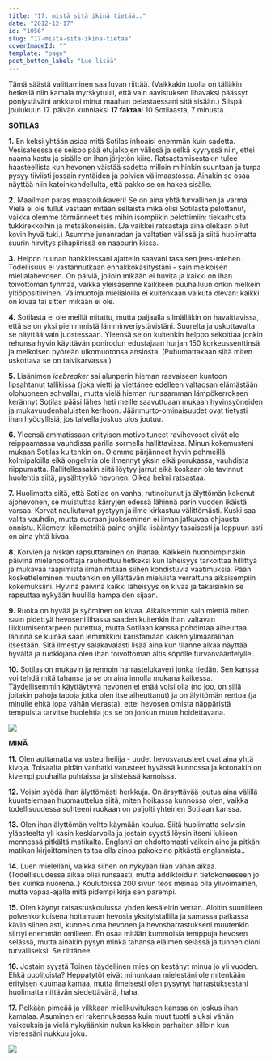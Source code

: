 ```yaml
---
title: "17: mistä sitä ikinä tietää.."
date: "2012-12-17"
id: "1056"
slug: "17-mista-sita-ikina-tietaa"
coverImageId: ""
template: "page"
post_button_label: "Lue lisää"
---
```


Tämä säästä valittaminen saa luvan riittää. (Vaikkakin tuolla on tälläkin hetkellä niin kamala myrskytuuli, että vain aavistuksen lihavaksi päässyt poniystäväni ankkuroi minut maahan pelastaessani sitä sisään.) Siispä joulukuun 17. päivän kunniaksi **17 faktaa**! 10 Sotilaasta, 7 minusta.  
  
  
**SOTILAS**  
  
**1.** En keksi yhtään asiaa mitä Sotilas inhoaisi enemmän kuin sadetta. Vesisateessa se seisoo pää etujalkojen välissä ja selkä kyyryssä niin, ettei naama kastu ja sisälle on ihan järjetön kiire. Ratsastamisestakin tulee haasteellista kun hevonen väistää sadetta milloin mihinkin suuntaan ja turpa pysyy tiiviisti jossain ryntäiden ja polvien välimaastossa. Ainakin se osaa näyttää niin katoinkohdellulta, että pakko se on hakea sisälle.  
  
**2.** Maailman paras maastoilukaveri! Se on aina yhtä turvallinen ja varma. Vielä ei ole tullut vastaan mitään sellaista mikä olisi Sotilasta pelottanut, vaikka olemme törmänneet ties mihin isompiikin pelottimiin: tiekarhusta tukkirekkoihin ja metsäkoneisiin. (Ja vaikkei ratsastaja aina olekaan ollut kovin hyvä tuki.) Asumme junanradan ja valtatien välissä ja siitä huolimatta suurin hirvitys pihapiirissä on naapurin kissa.  
  
**3.** Helpon ruunan hankkiessani ajattelin saavani tasaisen jees-miehen. Todellisuus ei vastannutkaan ennakkokäsitystäni - sain melkoisen mielialahevosen. On päiviä, jolloin mikään ei huvita ja kaikki on ihan toivottoman tyhmää, vaikka yleisasenne kaikkeen puuhailuun onkin melkein yltiöpositiivinen. Välimuotoja mielialoilla ei kuitenkaan vaikuta olevan: kaikki on kivaa tai sitten mikään ei ole.  
  
**4.** Sotilasta ei ole meillä mitattu, mutta paljaalla silmälläkin on havaittavissa, että se on yksi pienimmistä lämminveriystävistäni. Suurelta ja uskottavalta se näyttää vain juostessaan. Yleensä se on kuitenkin helppo sekoittaa jonkin rehunsa hyvin käyttävän ponirodun edustajaan hurjan 150 korkeussenttinsä ja melkoisen pyöreän ulkomuotonsa ansiosta. (Puhumattakaan siitä miten uskottava se on talvikarvassa.)  
  
**5.** Lisänimen _icebreaker_ sai alunperin hieman rasvaiseen kuntoon lipsahtanut tallikissa (joka vietti ja viettänee edelleen valtaosan elämästään olohuoneen sohvalla), mutta vielä hieman runsaamman lämpökerroksen kerännyt Sotilas pääsi lähes heti meille saavuttuaan mukaan hyvinsyöneiden ja mukavuudenhaluisten kerhoon. Jäänmurto-ominaisuudet ovat tietysti ihan hyödyllisiä, jos talvella joskus ulos joutuu.  
  
**6.** Yleensä ammatissaan erityisen motivoituneet ravihevoset eivät ole reippaamassa vauhdissa parilla sormella hallittavissa. Minun kokemusteni mukaan Sotilas kuitenkin on. Olemme pärjänneet hyvin pehmeillä kolmipaloilla eikä ongelmia ole ilmennyt yksin eikä porukassa, vauhdista riippumatta. Rallitellessakin siitä löytyy jarrut eikä koskaan ole tavinnut huolehtia siitä, pysähtyykö hevonen. Oikea helmi ratsastaa.  
  
**7.** Huolimatta siitä, että Sotilas on vanha, rutinoitunut ja älyttömän kokenut ajohevonen, se muistuttaa kärryjen edessä lähinnä parin vuoden ikäistä varsaa. Korvat nauliutuvat pystyyn ja ilme kirkastuu välittömästi. Kuski saa valita vauhdin, mutta suoraan juokseminen ei ilman jatkuvaa ohjausta onnistu. Kilometri kilometriltä paine ohjilla lisääntyy tasaisesti ja loppuun asti on aina yhtä kivaa.  
  
**8.** Korvien ja niskan rapsuttaminen on ihanaa. Kaikkein huonoimpinakin päivinä mielenosoittaja rauhoittuu hetkeksi kun läheisyys tarkoittaa hillittyä ja mukavaa raapimista ilman mitään siihen kohdistuvia vaatimuksia. Pään kosketteleminen muutenkin on yllättävän mieluista verrattuna aikaisempiin kokemuksiini. Hyvinä päivinä kaikki läheisyys on kivaa ja takaisinkin se rapsuttaa nykyään huulilla hampaiden sijaan.  
  
**9.** Ruoka on hyvää ja syöminen on kivaa. Aikaisemmin sain miettiä miten saan pidettyä hevoseni lihassa saaden kuitenkin ihan valtavan liikkumisentarpeen purettua, mutta Sotilaan kanssa pohdintaa aiheuttaa lähinnä se kuinka saan lemmikkini karistamaan kaiken ylimäärälihan itsestään. Sitä ilmestyy salakavalasti lisää aina kun tilanne alkaa näyttää hyvältä ja ruokkijana olen ihan toivottoman altis söpölle turvanvääntelylle..  
  
**10.** Sotilas on mukavin ja rennoin harrastelukaveri jonka tiedän. Sen kanssa voi tehdä mitä tahansa ja se on aina innolla mukana kaikessa. Täydellisemmin käyttäytyvä hevonen ei enää voisi olla (no joo, on sillä joitakin pahoja tapoja jotka olen itse aiheuttanut) ja on älyttömän rentoa (ja minulle ehkä jopa vähän vierasta), ettei hevosen omista näppäristä tempuista tarvitse huolehtia jos se on jonkun muun hoidettavana.  
  

[![](/images/IMG_0142x.JPG)](http://3.bp.blogspot.com/-VP56tqDQ3N4/UM90OhF45BI/AAAAAAAADyY/dBOhz234IZk/s1600/IMG_0142x.JPG)

  
**MINÄ**  
  
**11.** Olen auttamatta varusteurheilija - uudet hevosvarusteet ovat aina yhtä kivoja. Toisaalta pidän vanhatki varusteet hyvässä kunnossa ja kotonakin on kivempi puuhailla puhtaissa ja siisteissä kamoissa.  
  
**12.** Voisin syödä ihan älyttömästi herkkuja. On ärsyttävää joutua aina välillä kuuntelemaan huomauttelua siitä, miten hoikassa kunnossa olen, vaikka todellisuudessa suhteeni ruokaan on paljolti yhteinen Sotilaan kanssa.  
  
**13.** Olen ihan älyttömän veltto käymään koulua. Siitä huolimatta selvisin yläasteelta yli kasin keskiarvolla ja jostain syystä löysin itseni lukioon mennessä pitkältä matikalta. Englanti on ehdottomasti vaikein aine ja pitkän matikan kirjoittaminen taitaa olla ainoa pakokeino pitkästä englannista..  
  
**14.** Luen mielelläni, vaikka siihen on nykyään liian vähän aikaa. (Todellisuudessa aikaa olisi runsaasti, mutta addiktoiduin tietokoneeseen jo ties kuinka nuorena..) Koulutöissä 200 sivun teos meinaa olla ylivoimainen, mutta vapaa-ajalla mitä pidempi kirja sen parempi.  
  
**15.** Olen käynyt ratsastuskoulussa yhden kesäleirin verran. Aloitin suunilleen polvenkorkuisena hoitamaan hevosia yksityistallilla ja samassa paikassa kävin siihen asti, kunnes oma hevonen ja hevosharrastukseni muutenkin siirtyi enemmän omilleen. En osaa mitään kummoisia temppuja hevosen selässä, mutta ainakin pysyn minkä tahansa eläimen selässä ja tunnen oloni turvalliseksi. Se riittänee.  
  
**16.** Jostain syystä Toinen täydellinen mies on kestänyt minua jo yli vuoden. Ehkä puolitoista? Heppatytöt eivät minunkaan mielestäni ole mitenkään erityisen kuumaa kamaa, mutta ilmeisesti olen pysynyt harrastuksestani huolimatta riittävän siedettävänä, haha.  
  
**17.** Pelkään pimeää ja vilkkaan mielikuvituksen kanssa on joskus ihan kamalaa. Asuminen eri rakennuksessa kuin muut tuotti aluksi vähän vaikeuksia ja vielä nykyäänkin nukun kaikkein parhaiten silloin kun vieressäni nukkuu joku.  
  

[![](/images/ak.png)](http://4.bp.blogspot.com/-NOafBuNFIZQ/UM90E8Oz3lI/AAAAAAAADyQ/7fTIqkFLyPY/s1600/ak.png)
